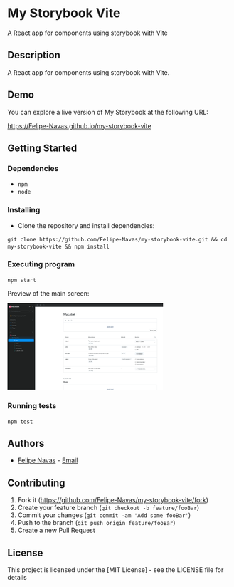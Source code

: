 # My Storybook Vite

A React app for components using storybook with Vite

## Description

A React app for components using storybook with Vite.

## Demo

You can explore a live version of My Storybook at the following URL:

https://Felipe-Navas.github.io/my-storybook-vite

## Getting Started

### Dependencies

- `npm`
- `node`

### Installing

- Clone the repository and install dependencies:

```
git clone https://github.com/Felipe-Navas/my-storybook-vite.git && cd my-storybook-vite && npm install
```

### Executing program

```
npm start
```

Preview of the main screen:

<img width="350" src="assets/MainScreen.png" alt="Preview of the main screen" />

### Running tests

```
npm test
```

## Authors

- [Felipe Navas](https://www.linkedin.com/in/felipenavaslederhos) - [Email](mailto:felipenavas.itec@gmail.com?subject=[GitHub]%my-storybook-vite)

## Contributing

1. Fork it (<https://github.com/Felipe-Navas/my-storybook-vite/fork>)
2. Create your feature branch (`git checkout -b feature/fooBar`)
3. Commit your changes (`git commit -am 'Add some fooBar'`)
4. Push to the branch (`git push origin feature/fooBar`)
5. Create a new Pull Request

## License

This project is licensed under the [MIT License] - see the LICENSE file for details
